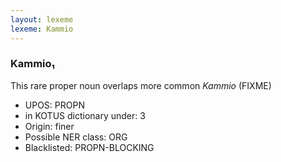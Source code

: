 ```yaml
---
layout: lexeme
lexeme: Kammio
---
```


###  Kammio₁

This rare proper noun overlaps more common *Kammio* (FIXME)
* UPOS:  PROPN
* in KOTUS dictionary under:  3
* Origin:  finer
* Possible NER class:  ORG
* Blacklisted:  PROPN-BLOCKING

